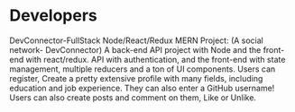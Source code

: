 # Developers
DevConnector-FullStack Node/React/Redux MERN Project: (A social network- DevConnector) A back-end API project with Node and the front-end with react/redux. API with authentication, and the front-end with state management, multiple reducers and a ton of UI components. Users can register, Create a pretty extensive profile with many fields, including education and job experience. They can also enter a GitHub username! Users can also create posts and comment on them, Like or Unlike.

